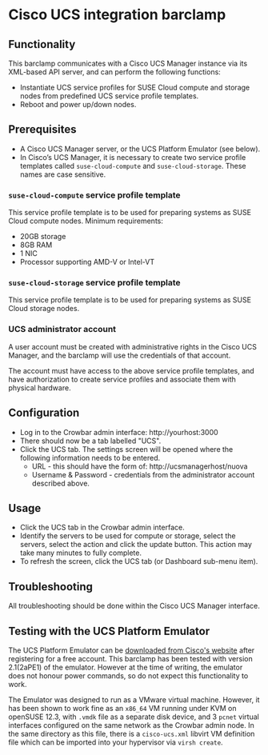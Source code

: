 # Cisco UCS integration barclamp

## Functionality

This barclamp communicates with a Cisco UCS Manager instance via its
XML-based API server, and can perform the following functions:

* Instantiate UCS service profiles for SUSE Cloud compute and
  storage nodes from predefined UCS service profile templates.
* Reboot and power up/down nodes.

## Prerequisites

*   A Cisco UCS Manager server, or the UCS Platform Emulator
    (see below).
*   In Cisco’s UCS Manager, it is necessary to create two service
    profile templates called `suse-cloud-compute` and
    `suse-cloud-storage`.  These names are case sensitive.

### `suse-cloud-compute` service profile template

This service profile template is to be used for preparing systems as
SUSE Cloud compute nodes.  Minimum requirements:

* 20GB storage
* 8GB RAM
* 1 NIC
* Processor supporting AMD-V or Intel-VT

### `suse-cloud-storage` service profile template

This service profile template is to be used for preparing systems as
SUSE Cloud storage nodes.

### UCS administrator account

A user account must be created with administrative rights in the Cisco
UCS Manager, and the barclamp will use the credentials of that
account.

The account must have access to the above service profile templates,
and have authorization to create service profiles and associate them
with physical hardware.

## Configuration

* Log in to the Crowbar admin interface: http://yourhost:3000
* There should now be a tab labelled "UCS".
* Click the UCS tab.  The settings screen will be opened where the
  following information needs to be entered.
    * URL - this should have the form of: http://ucsmanagerhost/nuova
    * Username & Password - credentials from the administrator account
      described above.

## Usage

* Click the UCS tab in the Crowbar admin interface.
* Identify the servers to be used for compute or storage, select the servers,
  select the action and click the update button.  This action may take many
  minutes to fully complete.  
* To refresh the screen, click the UCS tab (or Dashboard sub-menu item).

## Troubleshooting

All troubleshooting should be done within the Cisco UCS Manager interface.

## Testing with the UCS Platform Emulator

The UCS Platform Emulator can be [downloaded from Cisco's
website](http://developer.cisco.com/web/unifiedcomputing/ucsemulatordownload)
after registering for a free account.  This barclamp has been tested
with version 2.1(2aPE1) of the emulator.  However at the time of
writing, the emulator does not honour power commands, so do not expect
this functionality to work.

The Emulator was designed to run as a VMware virtual machine.
However, it has been shown to work fine as an `x86_64` VM running
under KVM on openSUSE 12.3, with `.vmdk` file as a separate disk
device, and 3 `pcnet` virtual interfaces configured on the same
network as the Crowbar admin node.  In the same directory as this
file, there is a `cisco-ucs.xml` libvirt VM definition file which can
be imported into your hypervisor via `virsh create`.
